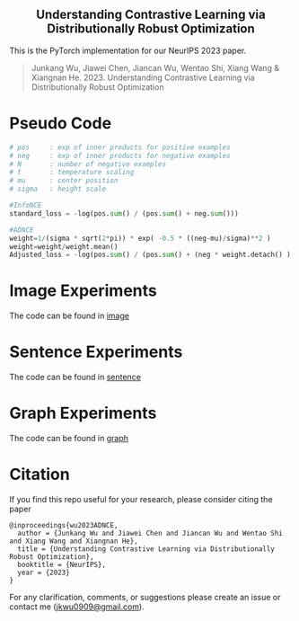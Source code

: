 <h2 align="center">
Understanding Contrastive Learning via Distributionally Robust Optimization
</h2>

<!-- <div align="center"> -->

<!-- [![](https://img.shields.io/badge/paper-pink?style=plastic&logo=GitBook)](https://arxiv.org/pdf/2302.04775.pdf)
[![](https://img.shields.io/badge/-github-green?style=plastic&logo=github)](https://github.com/junkangwu/Adap_tau)  -->
<!-- [![](https://img.shields.io/badge/-youtube-red?style=plastic&logo=airplayvideo)](https://www.youtube.com/watch?v=9d0eXaO_kOw) 
[![](https://img.shields.io/badge/-slides-grey?style=plastic&logo=adobe)](https://cs.stanford.edu/~shirwu/slides/dir-iclr22.pdf)  -->
<!-- </div> -->

This is the PyTorch implementation for our NeurIPS 2023 paper. 
> Junkang Wu, Jiawei Chen, Jiancan Wu, Wentao Shi, Xiang Wang & Xiangnan He. 2023. Understanding Contrastive Learning via Distributionally Robust Optimization

# Pseudo Code
```py
# pos     : exp of inner products for positive examples
# neg     : exp of inner products for negative examples
# N       : number of negative examples
# t       : temperature scaling
# mu      : center position
# sigma   : height scale

#InfoNCE
standard_loss = -log(pos.sum() / (pos.sum() + neg.sum()))

#ADNCE
weight=1/(sigma * sqrt(2*pi)) * exp( -0.5 * ((neg-mu)/sigma)**2 )
weight=weight/weight.mean()
Adjusted_loss = -log(pos.sum() / (pos.sum() + (neg * weight.detach() ).sum()))
```


# Image Experiments
The code can be found in  [image](./image/README.md)

# Sentence Experiments
The code can be found in  [sentence](./sentence/README.md)

# Graph Experiments
The code can be found in  [graph](./graph/README.md)

# Citation
If you find this repo useful for your research, please consider citing the paper
```
@inproceedings{wu2023ADNCE,
  author = {Junkang Wu and Jiawei Chen and Jiancan Wu and Wentao Shi and Xiang Wang and Xiangnan He},
  title = {Understanding Contrastive Learning via Distributionally Robust Optimization},
  booktitle = {NeurIPS},
  year = {2023}
}
```


For any clarification, comments, or suggestions please create an issue or contact me (jkwu0909@gmail.com).